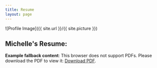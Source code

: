 ```yaml
---
title: Resume
layout: page
---
```

![Profile Image]({{ site.url }}/{{ site.picture }})

## Michelle's Resume:

<div id="resume"></div>
<script src="https://cdn.rawgit.com/pipwerks/PDFObject/master/pdfobject.min.js"></script>
<script>
  PDFObject.embed("https://raw.githubusercontent.com/kmjch/kmjch.github.io/0117dbacffe84c47039b6047b95f03a674bf1338/assets/MK_Resume.pdf?raw=true", "#resume");
</script>
<style>
.pdfobject-container { height: 500px;}
</style>


<object data="https://raw.githubusercontent.com/kmjch/kmjch.github.io/0117dbacffe84c47039b6047b95f03a674bf1338/assets/MK_Resume.pdf" type="application/pdf" width="80%" height="80%">
   <p><b>Example fallback content</b>: This browser does not support PDFs. Please download the PDF to view it: <a href="https://raw.githubusercontent.com/kmjch/kmjch.github.io/0117dbacffe84c47039b6047b95f03a674bf1338/assets/MK_Resume.pdf">Download PDF</a>.</p>
</object>
